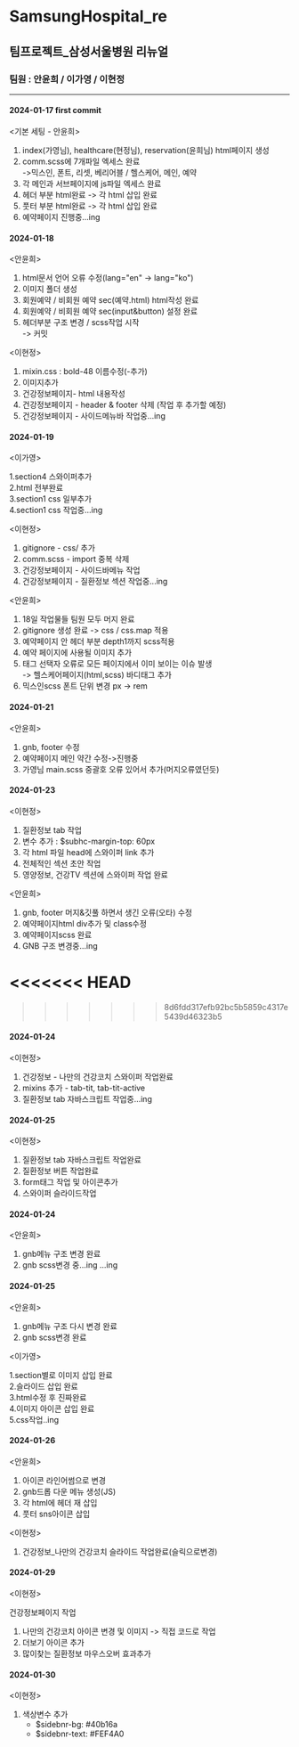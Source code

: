 # SamsungHospital_re

## 팀프로젝트\_삼성서울병원 리뉴얼

### 팀원 : 안윤희 / 이가영 / 이현정

---

#### 2024-01-17 first commit

<기본 세팅 - 안윤희>

1. index(가영님), healthcare(현정님), reservation(윤희님) html페이지 생성
2. comm.scss에 7개파일 엑세스 완료  
   ->믹스인, 폰트, 리셋, 베리어블 / 헬스케어, 메인, 예약
3. 각 메인과 서브페이지에 js파일 엑세스 완료
4. 헤더 부분 html완료 -> 각 html 삽입 완료
5. 풋터 부분 html완료 -> 각 html 삽입 완료
6. 예약페이지 진행중...ing

#### 2024-01-18

<안윤희>

1. html문서 언어 오류 수정(lang="en" -> lang="ko")
2. 이미지 폴더 생성
3. 회원예약 / 비회원 예약 sec(예약.html) html작성 완료
4. 회원예약 / 비회원 예약 sec(input&button) 설정 완료
5. 헤더부분 구조 변경 / scss작업 시작  
   -> 커밋

<이현정>

1. mixin.css : bold-48 이름수정(-추가)
2. 이미지추가
3. 건강정보페이지- html 내용작성
4. 건강정보페이지 - header & footer 삭제 (작업 후 추가할 예정)
5. 건강정보페이지 - 사이드메뉴바 작업중...ing

#### 2024-01-19

<이가영>

1.section4 스와이퍼추가  
2.html 전부완료  
3.section1 css 일부추가  
4.section1 css 작업중...ing

<이현정>

1. gitignore - css/ 추가
2. comm.scss - import 중복 삭제
3. 건강정보페이지 - 사이드바메뉴 작업
4. 건강정보페이지 - 질환정보 섹션 작업중...ing

<안윤희>

1. 18일 작업물들 팀원 모두 머지 완료
2. gitignore 생성 완료 -> css / css.map 적용
3. 예약페이지 안 헤더 부분 depth1까지 scss적용
4. 예약 페이지에 사용될 이미지 추가
5. 태그 선택자 오류로 모든 페이지에서 이미 보이는 이슈 발생  
   -> 헬스케어페이지(html,scss) 바디태그 추가
6. 믹스인scss 폰트 단위 변경 px -> rem

#### 2024-01-21

<안윤희>

1. gnb, footer 수정
2. 예약페이지 메인 약간 수정->진행중
3. 가영님 main.scss 중괄호 오류 있어서 추가(머지오류였던듯)

#### 2024-01-23

<이현정>

1. 질환정보 tab 작업
2. 변수 추가 : $subhc-margin-top: 60px
3. 각 html 파일 head에 스와이퍼 link 추가
4. 전체적인 섹션 초안 작업
5. 영양정보, 건강TV 섹션에 스와이퍼 작업 완료

<안윤희>

1. gnb, footer 머지&깃풀 하면서 생긴 오류(오타) 수정
2. 예약페이지html div추가 및 class수정
3. 예약페이지scss 완료
4. GNB 구조 변경중...ing

# <<<<<<< HEAD

> > > > > > > 8d6fdd317efb92bc5b5859c4317e5439d46323b5

#### 2024-01-24

<이현정>

1. 건강정보 - 나만의 건강코치 스와이퍼 작업완료
2. mixins 추가 - tab-tit, tab-tit-active
3. 질환정보 tab 자바스크립트 작업중...ing

#### 2024-01-25

<이현정>

1. 질환정보 tab 자바스크립트 작업완료
2. 질환정보 버튼 작업완료
3. form태그 작업 및 아이콘추가
4. 스와이퍼 슬라이드작업

#### 2024-01-24

<안윤희>

1. gnb메뉴 구조 변경 완료
2. gnb scss변경 중...ing ...ing

#### 2024-01-25

<안윤희>

1. gnb메뉴 구조 다시 변경 완료
2. gnb scss변경 완료

<이가영>

1.section별로 이미지 삽입 완료  
2.슬라이드 삽입 완료  
3.html수정 후 진짜완료  
4.이미지 아이콘 삽입 완료  
5.css작업..ing

#### 2024-01-26

<안윤희>

1. 아이콘 라인어썸으로 변경
2. gnb드롭 다운 메뉴 생성(JS)
3. 각 html에 헤더 재 삽입
4. 풋터 sns아이콘 삽입

<이현정>

1. 건강정보\_나만의 건강코치 슬라이드 작업완료(슬릭으로변경)

#### 2024-01-29

<이현정>

건강정보페이지 작업

1. 나만의 건강코치 아이콘 변경 및 이미지 -> 직접 코드로 작업
2. 더보기 아이콘 추가
3. 많이찾는 질환정보 마우스오버 효과추가

#### 2024-01-30

<이현정>

1. 색상변수 추가
   - $sidebnr-bg: #40b16a
   - $sidebnr-text: #FEF4A0
